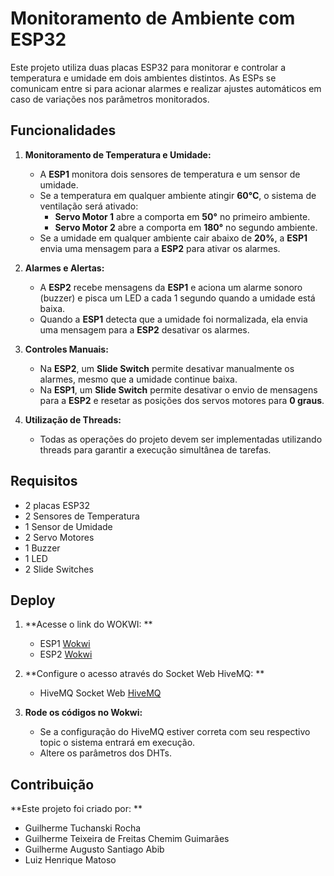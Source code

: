 
# Monitoramento de Ambiente com ESP32

Este projeto utiliza duas placas ESP32 para monitorar e controlar a temperatura e umidade em dois ambientes distintos. As ESPs se comunicam entre si para acionar alarmes e realizar ajustes automáticos em caso de variações nos parâmetros monitorados.

## Funcionalidades

1. **Monitoramento de Temperatura e Umidade:**
   - A **ESP1** monitora dois sensores de temperatura e um sensor de umidade.
   - Se a temperatura em qualquer ambiente atingir **60°C**, o sistema de ventilação será ativado:
     - **Servo Motor 1** abre a comporta em **50°** no primeiro ambiente.
     - **Servo Motor 2** abre a comporta em **180°** no segundo ambiente.
   - Se a umidade em qualquer ambiente cair abaixo de **20%**, a **ESP1** envia uma mensagem para a **ESP2** para ativar os alarmes.

2. **Alarmes e Alertas:**
   - A **ESP2** recebe mensagens da **ESP1** e aciona um alarme sonoro (buzzer) e pisca um LED a cada 1 segundo quando a umidade está baixa.
   - Quando a **ESP1** detecta que a umidade foi normalizada, ela envia uma mensagem para a **ESP2** desativar os alarmes.

3. **Controles Manuais:**
   - Na **ESP2**, um **Slide Switch** permite desativar manualmente os alarmes, mesmo que a umidade continue baixa.
   - Na **ESP1**, um **Slide Switch** permite desativar o envio de mensagens para a **ESP2** e resetar as posições dos servos motores para **0 graus**.

4. **Utilização de Threads:**
   - Todas as operações do projeto devem ser implementadas utilizando threads para garantir a execução simultânea de tarefas.

## Requisitos

- 2 placas ESP32
- 2 Sensores de Temperatura
- 1 Sensor de Umidade
- 2 Servo Motores
- 1 Buzzer
- 1 LED
- 2 Slide Switches

## Deploy

1. **Acesse o link do WOKWI: **
   - ESP1 [Wokwi](https://wokwi.com/projects/408134069448979457)
   - ESP2 [Wokwi](https://wokwi.com/projects/408134100199521281)

2. **Configure o acesso através do Socket Web HiveMQ: **
   - HiveMQ Socket Web [HiveMQ](https://www.hivemq.com/demos/websocket-client/)

3. **Rode os códigos no Wokwi:**
   - Se a configuração do HiveMQ estiver correta com seu respectivo topic o sistema entrará em execução.
   - Altere os parâmetros dos DHTs.

## Contribuição

**Este projeto foi criado por: **

- Guilherme Tuchanski Rocha
- Guilherme Teixeira de Freitas Chemim Guimarães
- Guilherme Augusto Santiago Abib
- Luiz Henrique Matoso
